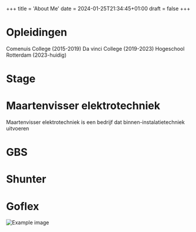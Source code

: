 +++
title = 'About Me'
date = 2024-01-25T21:34:45+01:00
draft = false
+++

# Opleidingen
Comenuis College (2015-2019)
Da vinci College (2019-2023)
Hogeschool Rotterdam (2023-huidig)

# Stage
# Maartenvisser elektrotechniek
Maartenvisser elektrotechniek is een bedrijf dat binnen-instalatietechniek uitvoeren
# GBS

# Shunter

# Goflex

![Example image](/forest.JPG) 